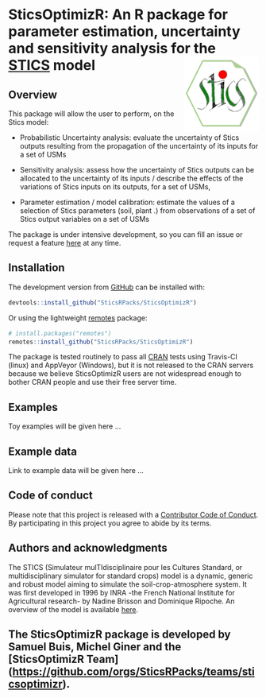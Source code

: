 
<!-- README.md is generated from README.Rmd. Please edit that file -->

SticsOptimizR: An R package for parameter estimation, uncertainty and sensitivity analysis for the [STICS](https://www6.paca.inra.fr/stics_eng/) model <img src="man/figures/logo.png" alt="logo" width="150" align="right" />
==============================================================================================================================================================================================================================

Overview
--------

This package will allow the user to perform, on the Stics model:

-   Probabilistic Uncertainty analysis: evaluate the uncertainty of Stics outputs resulting from the propagation of the uncertainty of its inputs for a set of USMs

-   Sensitivity analysis: assess how the uncertainty of Stics outputs can be allocated to the uncertainty of its inputs / describe the effects of the variations of Stics inputs on its outputs, for a set of USMs,

-   Parameter estimation / model calibration: estimate the values of a selection of Stics parameters (soil, plant .) from observations of a set of Stics output variables on a set of USMs

The package is under intensive development, so you can fill an issue or request a feature [here](https://github.com/SticsRPacks/SticsOptimizR/issues) at any time.

Installation
------------

The development version from [GitHub](https://github.com/) can be installed with:

``` r
devtools::install_github("SticsRPacks/SticsOptimizR")
```

Or using the lightweight [remotes](https://github.com/r-lib/remotes#readme) package:

``` r
# install.packages("remotes")
remotes::install_github("SticsRPacks/SticsOptimizR")
```

The package is tested routinely to pass all [CRAN](https://CRAN.R-project.org) tests using Travis-CI (linux) and AppVeyor (Windows), but it is not released to the CRAN servers because we believe SticsOptimizR users are not widespread enough to bother CRAN people and use their free server time.

Examples
--------

Toy examples will be given here ...

Example data
------------

Link to example data will be given here ...

Code of conduct
---------------

Please note that this project is released with a [Contributor Code of Conduct](CODE_OF_CONDUCT.md). By participating in this project you agree to abide by its terms.

Authors and acknowledgments
---------------------------

The STICS (Simulateur mulTIdisciplinaire pour les Cultures Standard, or multidisciplinary simulator for standard crops) model is a dynamic, generic and robust model aiming to simulate the soil-crop-atmosphere system. It was first developed in 1996 by INRA -the French National Institute for Agricultural research- by Nadine Brisson and Dominique Ripoche. An overview of the model is available [here](https://www6.paca.inra.fr/stics_eng/About-us/Stics-model-overview).

The SticsOptimizR package is developed by Samuel Buis, Michel Giner and the \[SticsOptimizR Team\] (<https://github.com/orgs/SticsRPacks/teams/sticsoptimizr>).
---------------------------------------------------------------------------------------------------------------------------------------------------------------
